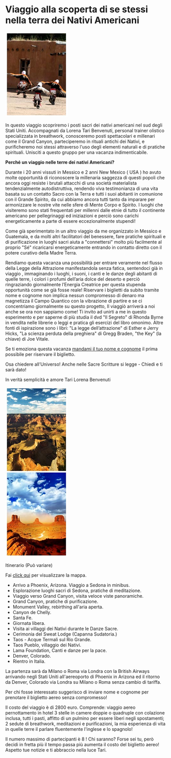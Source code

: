 # Viaggio alla scoperta di se stessi nella terra dei Nativi Americani

![Revolt Dancers](/assets/images/revoltdancers.jpg)

In questo viaggio scopriremo i posti sacri dei nativi americani nel sud degli Stati Uniti. Accompagnati da Lorena Tari Benvenuti, personal trainer olistico specializzata in breathwork, conosceremo posti spettacolari e millenari come il Grand Canyon, parteciperemo in rituali antichi dei Nativi, e purificheremo noi stessi attraverso l'uso degli elementi naturali e di pratiche spirituali. Unisciti a questo gruppo per una vacanza indimenticabile.

**Perché un viaggio nelle terre dei nativi Americani?**

Durante i 20 anni vissuti in Messico e 2 anni New Mexico ( USA ) ho avuto molte opportunità di riconoscere la millenaria saggezza di questi popoli che ancora oggi resiste i brutali attacchi di una società materialista tendenzialmente autodistruttiva, rendendo viva testimonianza di una vita basata su un contatto Sacro con la Terra e tutti i suoi abitanti in comunione con il Grande Spirito, da cui abbiamo ancora tutti tanto da imparare per armonizzare le nostre vite nelle sfere di Mente Corpo e Spirito. I luoghi che visiteremo sono stati frequentati per millenni dalle etnie di tutto il continente americano per pellegrinaggi ed iniziazioni e perciò sono carichi energeticamente a parte di essere eccezionalmente stupendi!

Come già sperimentato in un altro viaggio da me organizzato in Messico e Guatemala, e da molti altri facilitatori del benessere, fare pratiche spirituali e di purificazione in luoghi sacri aiuta a "connettersi" molto più facilmente al proprio "Sé" ricaricarsi energeticamente entrando in contatto diretto con il potere curativo della Madre Terra.

Rendiamo questa vacanza una possibilità per entrare veramente nel flusso della Legge della Attrazione manifestandola senza fatica, sentendoci già in viaggio , immaginando i luoghi, i suoni, i canti e le danze degli abitanti di quelle terre, i colori i profumi dell’aria dolce del deserto e perciò ringraziando giornalmente l’Energia Creatrice per questa stupenda opportunità come se già fosse reale! Riservare i biglietti da subito tramite nome e cognome non implica nessun compromesso di denaro ma magnetizza il Campo Quantico con la vibrazione di partire e se ci concentriamo giornalmente su questo progetto, Il viaggiò arriverà a noi anche se ora non sappiamo come! Ti invito ad unirti a me in questo esperimento e per saperne di più studia il dvd "Il Segreto" di Rhonda Byrne in vendita nelle librerie o leggi e pratica gli esercizi del libro omonimo. Altre fonti di ispirazione sono i libri: "La legge dell’attrazione" di Esther e Jerry Hicks, "La scienza perduta della preghiera" di Gregg Braden, "the Key" (la chiave) di Joe Vitale.

Se ti emoziona questa vacanza [mandami il tuo nome e cognome](/contatto) il prima possibile per riservare il biglietto.

Osa chiedere all’Universo! Anche nelle Sacre Scritture si legge - Chiedi e ti sarà dato!

In verità semplicità e amore Tari Lorena Benvenuti

![Grand Canyon e Monument Valley](/assets/images/itinerario.jpg)

Itinerario (Può variare)

Fai [click qui](/assets/images/mappaviaggio.jpg) per visualizzare la mappa.

- Arrivo a Phoenix, Arizona. Viaggio a Sedona in minibus.
- Esplorazione luoghi sacri di Sedona, pratiche di meditazione.
- Viaggio verso Grand Canyon, visita veloce viste panoramiche.
- Grand Canyon, pratiche di purificazione.
- Monument Valley, rebirthing all'aria aperta.
- Canyon de Chelly.
- Santa Fe.
- Giornata libera.
- Visita ai villaggi dei Nativi durante le Danze Sacre.
- Cerimonia del Sweat Lodge (Capanna Sudatoria.)
- Taos - Acque Termali sul Rio Grande.
- Taos Pueblo, villaggio dei Nativi.
- Lama Foundation, Canti e danze per la pace.
- Denver, Colorado.
- Rientro in Italia.

La partenza sarà da Milano o Roma via Londra con la British Airways arrivando negli Stati Uniti all'aereoporto di Phoenix in Arizona ed il ritorno da Denver, Colorado via Londra su Milano o Roma senza cambio di tariffa.

Per chi fosse interessato suggerisco di inviare nome e cognome per prenotare il biglietto aereo senza compromesso!

Il costo del viaggio è di 2800 euro. Comprende: viaggio aereo pernottamento in hotel 3 stelle in camere doppie o quadruple con colazione inclusa, tutti i pasti, affitto di un pulmino per essere liberi negli spostamenti; 2 sedute di breathwork, meditazioni e purificazioni, la mia esperienza di vita in quelle terre il parlare fluentemente l'inglese e lo spagnolo!

Il numero massimo di partecipanti è 8 ! Chi saranno? Forse sei tu, però decidi in fretta più il tempo passa più aumenta il costo del biglietto aereo! Aspetto tue notizie e ti abbraccio nella luce Tari.
